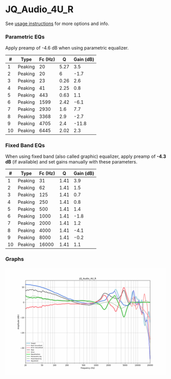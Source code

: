 # JQ_Audio_4U_R
See [usage instructions](https://github.com/jaakkopasanen/AutoEq#usage) for more options and info.

### Parametric EQs
Apply preamp of -4.6 dB when using parametric equalizer.

|   # | Type    |   Fc (Hz) |    Q |   Gain (dB) |
|-----|---------|-----------|------|-------------|
|   1 | Peaking |        20 | 5.27 |         3.5 |
|   2 | Peaking |        20 | 6    |        -1.7 |
|   3 | Peaking |        23 | 0.26 |         2.6 |
|   4 | Peaking |        41 | 2.25 |         0.8 |
|   5 | Peaking |       443 | 0.63 |         1.1 |
|   6 | Peaking |      1599 | 2.42 |        -6.1 |
|   7 | Peaking |      2930 | 1.6  |         7.7 |
|   8 | Peaking |      3368 | 2.9  |        -2.7 |
|   9 | Peaking |      4705 | 2.4  |       -11.8 |
|  10 | Peaking |      6445 | 2.02 |         2.3 |

### Fixed Band EQs
When using fixed band (also called graphic) equalizer, apply preamp of **-4.3 dB** (if available) and set gains manually with these parameters.

|   # | Type    |   Fc (Hz) |    Q |   Gain (dB) |
|-----|---------|-----------|------|-------------|
|   1 | Peaking |        31 | 1.41 |         3.9 |
|   2 | Peaking |        62 | 1.41 |         1.5 |
|   3 | Peaking |       125 | 1.41 |         0.7 |
|   4 | Peaking |       250 | 1.41 |         0.8 |
|   5 | Peaking |       500 | 1.41 |         1.4 |
|   6 | Peaking |      1000 | 1.41 |        -1.8 |
|   7 | Peaking |      2000 | 1.41 |         1.2 |
|   8 | Peaking |      4000 | 1.41 |        -4.1 |
|   9 | Peaking |      8000 | 1.41 |        -0.2 |
|  10 | Peaking |     16000 | 1.41 |         1.1 |

### Graphs
![](./JQ_Audio_4U_R.png)
